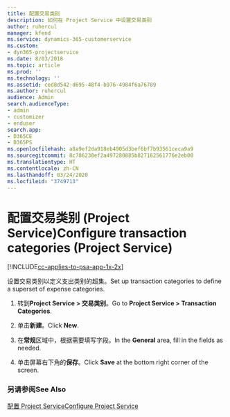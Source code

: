 ```yaml
---
title: 配置交易类别
description: 如何在 Project Service 中设置交易类别
author: ruhercul
manager: kfend
ms.service: dynamics-365-customerservice
ms.custom:
- dyn365-projectservice
ms.date: 8/03/2018
ms.topic: article
ms.prod: ''
ms.technology: ''
ms.assetid: ced8d542-d695-48f4-b976-4984f6a76789
ms.author: ruhercul
audience: Admin
search.audienceType:
- admin
- customizer
- enduser
search.app:
- D365CE
- D365PS
ms.openlocfilehash: a8a9ef2da918eb4905d3bef6bf7b93561ceca9a9
ms.sourcegitcommit: 8c786230ef2a497280885b827162561776e2eb00
ms.translationtype: HT
ms.contentlocale: zh-CN
ms.lasthandoff: 03/24/2020
ms.locfileid: "3749713"
---
```

# <a name="configure-transaction-categories-project-service"></a><span data-ttu-id="d3fe0-103">配置交易类别 (Project Service)</span><span class="sxs-lookup"><span data-stu-id="d3fe0-103">Configure transaction categories (Project Service)</span></span>

[!INCLUDE[cc-applies-to-psa-app-1x-2x](../includes/cc-applies-to-psa-app-1x-2x.md)]

<span data-ttu-id="d3fe0-104">设置交易类别以定义支出类别的超集。</span><span class="sxs-lookup"><span data-stu-id="d3fe0-104">Set up transaction categories to define a superset of expense categories.</span></span>  
  
1.  <span data-ttu-id="d3fe0-105">转到**Project Service > 交易类别**。</span><span class="sxs-lookup"><span data-stu-id="d3fe0-105">Go to **Project Service > Transaction Categories**.</span></span>  
  
2.  <span data-ttu-id="d3fe0-106">单击**新建**。</span><span class="sxs-lookup"><span data-stu-id="d3fe0-106">Click **New**.</span></span>  
  
3.  <span data-ttu-id="d3fe0-107">在**常规**区域中，根据需要填写字段。</span><span class="sxs-lookup"><span data-stu-id="d3fe0-107">In the **General** area, fill in the fields as needed.</span></span>  
  
4.  <span data-ttu-id="d3fe0-108">单击屏幕右下角的**保存**。</span><span class="sxs-lookup"><span data-stu-id="d3fe0-108">Click **Save** at the bottom right corner of the screen.</span></span>  
  
### <a name="see-also"></a><span data-ttu-id="d3fe0-109">另请参阅</span><span class="sxs-lookup"><span data-stu-id="d3fe0-109">See Also</span></span>  
 [<span data-ttu-id="d3fe0-110">配置 Project Service</span><span class="sxs-lookup"><span data-stu-id="d3fe0-110">Configure Project Service</span></span>](../project-service/configure.md)
